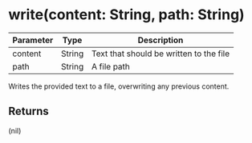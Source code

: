 # write(content: String, path: String)

| Parameter | Type   | Description                             |
| --------- | ------ | --------------------------------------- |
| content   | String | Text that should be written to the file |
| path      | String | A file path                             |

Writes the provided text to a file, overwriting any previous content.

## Returns

(nil)
